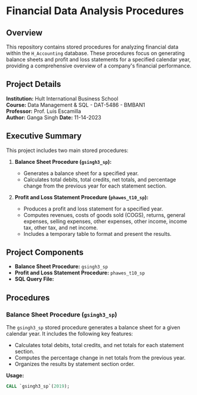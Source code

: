# Financial Data Analysis Procedures

## Overview
This repository contains stored procedures for analyzing financial data within the `H_Accounting` database. These procedures focus on generating balance sheets and profit and loss statements for a specified calendar year, providing a comprehensive overview of a company's financial performance.

## Project Details
**Institution:** Hult International Business School  
**Course:** Data Management & SQL - DAT-5486 - BMBAN1  
**Professor:** Prof. Luis Escamilla  
**Author:** Ganga Singh
**Date:** 11-14-2023

## Executive Summary
This project includes two main stored procedures:

1. **Balance Sheet Procedure (`gsingh3_sp`):**
   - Generates a balance sheet for a specified year.
   - Calculates total debits, total credits, net totals, and percentage change from the previous year for each statement section.
   
2. **Profit and Loss Statement Procedure (`phawes_t10_sp`):**
   - Produces a profit and loss statement for a specified year.
   - Computes revenues, costs of goods sold (COGS), returns, general expenses, selling expenses, other expenses, other income, income tax, other tax, and net income.
   - Includes a temporary table to format and present the results.

## Project Components
- **Balance Sheet Procedure:** `gsingh3_sp`
- **Profit and Loss Statement Procedure:** `phawes_t10_sp`
- **SQL Query File:** 

## Procedures
### Balance Sheet Procedure (`gsingh3_sp`)
The `gsingh3_sp` stored procedure generates a balance sheet for a given calendar year. It includes the following key features:
- Calculates total debits, total credits, and net totals for each statement section.
- Computes the percentage change in net totals from the previous year.
- Organizes the results by statement section order.

**Usage:**
```sql
CALL `gsingh3_sp`(2019);
